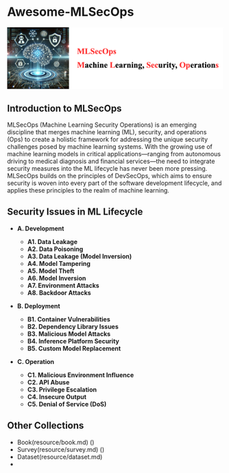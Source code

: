 # Awesome-MLSecOps

[<img src="figure/Title.png" alt="Awesome-LM-SSP" width="800" height="auto" class="center">](.)

## Introduction to MLSecOps

MLSecOps (Machine Learning Security Operations) is an emerging discipline that merges machine learning (ML), security, and operations (Ops) to create a holistic framework for addressing the unique security challenges posed by machine learning systems. With the growing use of machine learning models in critical applications—ranging from autonomous driving to medical diagnosis and financial services—the need to integrate security measures into the ML lifecycle has never been more pressing. MLSecOps builds on the principles of DevSecOps, which aims to ensure security is woven into every part of the software development lifecycle, and applies these principles to the realm of machine learning.

## Security Issues in ML Lifecycle 
- **A. Development**
  - **A1. Data Leakage**
  - **A2. Data Poisoning**
  - **A3. Data Leakage (Model Inversion)**
  - **A4. Model Tampering**
  - **A5. Model Theft**
  - **A6. Model Inversion**
  - **A7. Environment Attacks**
  - **A8. Backdoor Attacks**

- **B. Deployment**
  - **B1. Container Vulnerabilities**
  - **B2. Dependency Library Issues**
  - **B3. Malicious Model Attacks**
  - **B4. Inference Platform Security**
  - **B5. Custom Model Replacement**

- **C. Operation**
  - **C1. Malicious Environment Influence**
  - **C2. API Abuse**
  - **C3. Privilege Escalation**
  - **C4. Insecure Output**
  - **C5. Denial of Service (DoS)**

## Other Collections
- Book(resource/book.md) ()
- Survey(resource/survey.md) ()
- Dataset(resource/dataset.md)
- 
